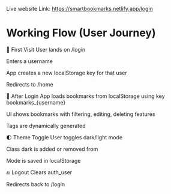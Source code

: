 Live website Link:  https://smartbookmarks.netlify.app/login

# Working Flow (User Journey)
🧑 First Visit
User lands on /login

Enters a username

App creates a new localStorage key for that user

Redirects to /home

🔐 After Login
App loads bookmarks from localStorage using key bookmarks_{username}

UI shows bookmarks with filtering, editing, deleting features

Tags are dynamically generated

🌓 Theme Toggle
User toggles dark/light mode

Class dark is added or removed from <html>

Mode is saved in localStorage

🔚 Logout
Clears auth_user

Redirects back to /login
